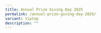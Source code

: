 ```yaml
---
title: Annual Prize Giving Day 2025
permalink: /annual-prize-giving-day-2025/
variant: tiptap
description: ""
---
```

<p></p>